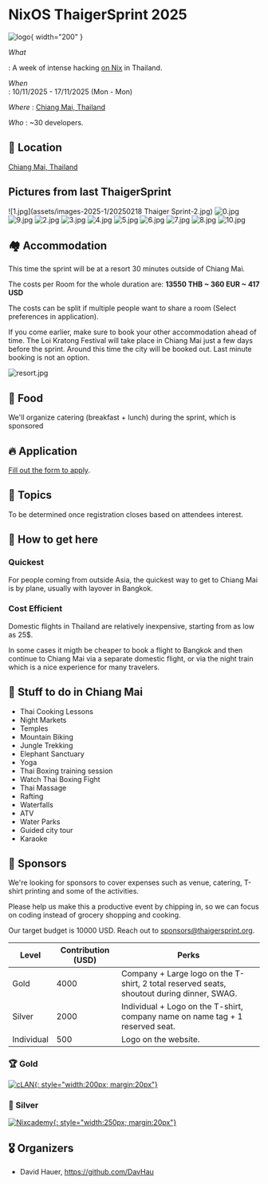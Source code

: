 # NixOS ThaigerSprint 2025

![logo](assets/chatgpt-logo-small.webp){ width="200" }

*What*

:    A week of intense hacking [on Nix](https://nix.dev) in Thailand.

*When*          
:    10/11/2025 - 17/11/2025 (Mon - Mon)  

*Where*
:    [Chiang Mai, Thailand](https://maps.app.goo.gl/fPWbJqoz32Hisu3R9)

*Who* 
:    ~30 developers.

## 📍 Location

[Chiang Mai, Thailand](https://maps.app.goo.gl/fPWbJqoz32Hisu3R9)

## Pictures from last ThaigerSprint

![1.jpg](assets/images-2025-1/20250218 Thaiger Sprint-2.jpg)
![0.jpg](assets/images-2025-1/20250214_191506.jpg)
![9.jpg](assets/images-2025-1/IMG_3239.jpeg)
![2.jpg](assets/images-2025-1/DSCF3538.jpg)
![3.jpg](assets/images-2025-1/DSCF4745.jpg)
![4.jpg](assets/images-2025-1/DSCF4831.jpg)
![5.jpg](assets/images-2025-1/DSCF4938.jpg)
![6.jpg](assets/images-2025-1/DSCF4950.jpg)
![7.jpg](assets/images-2025-1/DSCF4998.jpg)
![8.jpg](assets/images-2025-1/DSCF5037_1.jpg)
![10.jpg](assets/images-2025-1/PXL_20250214_020505757.jpg)

## 🏘️ Accommodation

This time the sprint will be at a resort 30 minutes outside of Chiang Mai.

The costs per Room for the whole duration are: **13550 THB ~ 360 EUR ~ 417 USD**

The costs can be split if multiple people want to share a room (Select preferences in application).

If you come earlier, make sure to book your other accommodation ahead of time.
The Loi Kratong Festival will take place in Chiang Mai just a few days before the sprint.
Around this time the city will be booked out. Last minute booking is not an option.

![resort.jpg](assets/mountain-view.jpg)

## 🍲 Food

We'll organize catering (breakfast + lunch) during the sprint, which is sponsored

## 🔥 Application

[Fill out the form to apply](https://cryptpad.fr/form/#/2/form/view/fRNxfk64AEt-fd1vAKq2laqNvCjXNeTPv2HIDk-7Vu4/).

<!-- Registration closed.
You'll be notified soon if you're part of the sprint. -->

## 🧵 Topics

To be determined once registration closes based on attendees interest.

## 🛬 How to get here

### Quickest
For people coming from outside Asia, the quickest way to get to Chiang Mai is by plane, usually with layover in Bangkok.

### Cost Efficient
Domestic flights in Thailand are relatively inexpensive, starting from as low as 25$.

In some cases it migth be cheaper to book a flight to Bangkok and then continue to Chiang Mai via a separate domestic flight, or via the night train which is a nice experience for many travelers.

## 🥳 Stuff to do in Chiang Mai

- Thai Cooking Lessons
- Night Markets
- Temples
- Mountain Biking
- Jungle Trekking
- Elephant Sanctuary
- Yoga
- Thai Boxing training session
- Watch Thai Boxing Fight
- Thai Massage
- Rafting
- Waterfalls
- ATV
- Water Parks
- Guided city tour
- Karaoke

<!-- See [Activities](./activities.md) for the full list. -->

## 💙 Sponsors


We're looking for sponsors to cover expenses such as venue, catering, T-shirt printing and some of the activities.

Please help us make this a productive event by chipping in, so we can focus on coding instead of grocery shopping and cooking.

Our target budget is 10000 USD. Reach out to [sponsors@thaigersprint.org](mailto:sponsors@thaigersprint.org).

| Level      | Contribution (USD) | Perks                        |
|------------|--------------------|--------------------------------------------------------------------------------------------|
| Gold       | 4000               | Company + Large logo on the T-shirt, 2 total reserved seats, shoutout during dinner, SWAG. |
| Silver     | 2000               | Individual + Logo on the T-shirt, company name on name tag + 1 reserved seat.              |
| Individual | 500                | Logo on the website.                                                                       |

### 🏆 Gold
[![cLAN](./assets/logos/clan-stickers-logo-black-a01.png){: style="width:200px; margin:20px"}](https://clan.lol)
<!-- ![casper](./assets/logos/casper.svg){: style="width:400px; margin:20px"} -->

### 🏢 Silver
[![Nixcademy](./assets/logos/NixCademy_horizontal_color.svg){: style="width:250px; margin:20px"}](https://nixcademy.com)

<!-- ![nixos](./assets/logos/nixos.svg){: style="width:400px; margin:20px"}
[![numtide](./assets/logos/numtide-logo.svg){: style="width:400px; margin:20px"}](https://numtide.com) -->

<!-- ### 💻 Individual -->

<!-- ![Florian Friesdorf](./assets/logos/chaoflow.svg){: style="width:400px; margin:20px"} -->


<!-- ## 🧑 Participants
- Adam Hoese
- David Hauer
- Domen Kožar
- espes
- Florian Friesdorf
- Florian Klink
- Fritz Otlinghaus
- Jacek Galowicz
- Jaka Hudoklin
- Johannes Kirschbauer
- lassulus
- Luis Hebendanz
- Marijan Petričević
- Matthew Croughan
- Michael Schneider
- Paul Harvey
- Peter Kolloch
- Phanupong Janthapoon
- Shahar "Dawn" Or
- toastal
- Vincent Ambo -->

## 🎖️ Organizers

- David Hauer, https://github.com/DavHau

